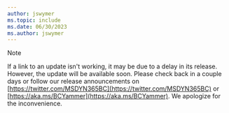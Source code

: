 ```yaml
---
author: jswymer
ms.topic: include
ms.date: 06/30/2023
ms.author: jswymer
---
```

> [!NOTE]
> If a link to an update isn't working, it may be due to a delay in its release. However, the update will be available soon. Please check back in a couple days or follow our release announcements on [https://twitter.com/MSDYN365BC](https://twitter.com/MSDYN365BC) or [https://aka.ms/BCYammer](https://aka.ms/BCYammer). We apologize for the inconvenience.